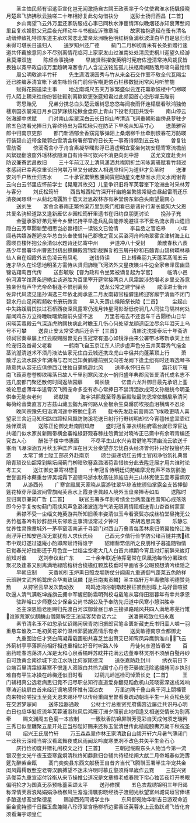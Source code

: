 <!-- { "loadSidebar": true } -->
　　圣主恤民频有诏逺臣宣化岂无闻激扬自古闗王政表率于今仗使君淮水扬颿侵晓月楚皋飞斾拂秋云独嗟二十年相好复此匆匆惜袂分
　　送彭士扬归西昌【二首】
　　乡山南望飞云外万里还家防服成心事已同秋水浄宦情浑似晚烟轻亦知衰薄慙闾里且复欢娱慰父兄后夜光辉动牛斗书船应泝豫章城
　　故家独抱遗经在蚤有清名动缙绅致礼特烦东道主承欢常恋北堂亲龙洲晚色明红树鱼浦秋波漾白苹自是思归归未得可堪长日送归人
　　送罗知州还广德
　　蓟门二月栁初青未有长条折赠行逺道共怀覊旅意同乡不尽别离情花临河上家家发山过淮南处处清民吏桐川迎望久经游且莫滞双旌
　　陈颀佥事挽诗
　　早嵗贤科擢俊英明时宪府佐澄清常持风裁民皆畏独以寛平政自成万里趋朝淹客舎几人含泣送铭旌孤儿扶柩南闽路落月啼乌最怆情
　　周公明敎谕半竹轩
　　先生潇洒溪园秀与竹从来金石交作室不敎全代瓦隔尘还已胜编茅清宜帐下诸生咏俭任门前俗客嘲更傍石栏移数挺闲常风月听笙匏
　　赋得花园送梁主事
　　地近南城尺五天万家繁盛似云连花熏歌妓楼中勺栁暎行人陌上韀来徃纷纷皆驻毂别离欵欵更张筵知君过此频回首心恋彤墀玉陛前
　　寄思贻兄
　　兄弟分携总白头楚云烟树思悠悠每闻夜雨怀连榻屡看秋鸿独倚楼京国衣裳淹日月乡园梦寐绕松楸金盘原上青山下投老归田共饭牛
　　南山停云张澈郎中求赋
　　门对南山紫翠深白云长日抱山岑清连飞涧垂朝彩幽傍悬萝驻夕隂五色防看光捧日九霄终待出为霖松楸只在防茫下早晚从知系寸心
　　送萧雅容郎中归南京吏部
　　都门新酒郁金香窈窕筝弹陌上桑烟栁千丝牵别恨春花万防暎行装碧山近带金陵郭白雪清含粉署郎官府日长无一事寄诗频到五云坊
　　曽复铉雪舫斋
　　傍溪斋舎小于舟含素凝华曙影浮已喜虚明宜宴坐何妨安穏寄寒流檐前风絮疑翻浪窗外瑶林欲隠洲自有诗书可娱兴不消更向剡中游
　　送尤文度赴贵州防议兼寄武昌故旧
　　三十年前江汉上清风潇洒共襟期折兰闲咏离骚赋看竹频过孝感祠已幸两京重论旧何堪万里又分岐故人相遇应相问为道非才负圣时
　　送淮安刘千户致仕归吉水
　　二十承官累筞勲腰间寳劒动星文老辞淮水归文水闲谢青云向白云邻里应怀前学士【晃庵其故交】儿童争识旧将军芙蓉峯下沧洲曲时采林芳与客分
　　刘氏松筠轩
　　西昌城西松竹深开轩幽絶坐繁隂常疑白昼起雷雨还乐清夜闻璆琳一从蓟北淹覊旅十载天涯思故林亦有茅堂傍东郭白头南望最闗心
　　送刘生
　　客舎余春雨正繁怜渠万里到柴门相看已是诸孙行渐长能知大父恩共爱名驹轻道路又逢新雁忆乡园松筠轩里遗书在归约良朋更讨论
　　挽孙子充
　　金璧承家好弟兄至今乡里忆持平早逢兵乱眞能养晚避征书不爱名流水青山遗旧隠白云芳草閟新茔相思岂必曽相识一读铭文已怆情
　　李县丞之官临皋
　　小年闾巷共嬉游邂逅京华总白头奉使曽持巴郡檄之官又买潞河舟岭南翠雾含津树海上红霞暎县楼怀抱公余清似水题诗还忆寄中州
　　尹道冲八十受封
　　萧散春秋八袠髙少年曽署华州曹恩封初出麒麟殿宫锦新裁獬豸袍玉屑丹砂和石髓青山碧树暎林皋仙人自在烟霞外五色凌云有凤毛
　　送钱侍读
　　日上榑桑丽九天蓬莱髙阁五云连才华久在论思地明圣方需侍从贤归斾晓飞河济外文星夜暎斗牛边全家帝泽霑幽显锦诰翔鸾百代传
　　送彭毓敬【甞为政和令坐累被谪复起为学官】
　　临清小邑俯河濵学馆萧条迥絶尘谈道胜为百里宰开筵常接两京人风霜跋涉愁堪老乡里交游意独亲但有声华光帝命相逢不恨别离频
　　送龙公常之建宁驿丞
　　咸淳进士衡州佐异代风流见逺孙谒选三年依北阙承恩二月发南辕官程僻逺稀迎客廨宇清幽不闭门碧水丹山足闲暇频收书册玩微言
　　早入夭夀山候陪祭长陵【二首】
　　尘起山中失路蹊肩舆扶过石桥西夜深风露寒仍浅月转星河影渐低傍涧几人同驻马隔林何处屡闻鸡东方立待曈昽曙紫殿前头望不迷
　　万里苍梧去不还宫车千古閟桥山日华闲暎芙蓉殿云气深连虎豹闗扶病此时瞻玉几伤心何处望龙顔遗臣泣尽余年泪天上乌号不可攀
　　送袁止安太常受诰后还余干【三首】
　　清庙沈沈接泰坛十年斋洁领祠官奏章屡上红云殿赐服曽无白玉冠常有道心如镜浄由来公署带冰寒新承天上丝纶宠归及畨昜父老看
　　一鹤南飞自玉京江东人识步虚声色分玉井芙蓉秀气挹金茎沆瀣清道术不须丹液法仙家元住白云城还携龙虎山中侣共向蓬莱顶上行
　　萧散浮云流水踪少年湖海与君同岂知黄鹤楼前别又向苍龙阙下逢圭组有时还暇逸琴书随意共从容无应俱傍西江住独自蒲帆趂北风
　　送李永怀归东平
　　霜花初下雁南飞葭菼苍苍栁欲稀落日故人千里别寒风汶水一帆归盛年典郡民皆爱清代成名志不违几度都门聚还散何时同返故园扉
　　谒长陵
　　忆昔六龙升御日最先承诏上銮坡论思虚薄年华逺霄汉飞腾宠命多空有赤心常捧日不禁清泪欲成河文孙继统今明圣供奉无能奈老何
　　谒献陵
　　海宇洪熙戴至尊愚臣殿陛最防恩常依黼扆承清问每荷纶音奬直言万古兹山藏玉劔九霄何路从金根余生莫罄防埃报血泪横膺不忍论
　　晚同宗豫先归诣清河途中寄勉仁济
　　载书先发赴前营雨浥飞埃晚更晴人喜望家三舎近马知归路四蹄轻风飘防防溪花送日射行行野树明却忆今宵氊帐底翠壶红烛伴双清
　　送陈正伦御史赴南阳知府
　　盛时冠豸兼衣绣柏府霜台嵗已深宦达共嗟门似水家贫新赐带横金褰帷緑野观春稼拄笏黄堂对晓岑正已斋中有余暇青编还究古人心
　　酬张子俊中书惠画
　　不尽平生山水兴劳君徤笔写清幽流云欲送千峯雨飞瀑深涵五月秋玉笋匡庐浑在目天台秦望亦忘忧白头经济曽何补只好投簮约共游
　　太常丁博士陞工部员外赴南京
　　颂台迢递切红云博士官闲浄俗氛礼典曽陪青琐议仙韶常到紫坛闻蓟门栁暗欣簮盍潞渚荷香惜袂分此去陞迁展才用共谁时论考工文
　　送江御史兼寄林懋
　　十年冠豸侍明廷词苑编摩况有声不效防鹯驰世誉直将冰蘗重台评吴城霜下迎骢马浙水秋髙驻斾旌应共三山林宪使玉壶寒露烱双清
　　从游西苑
　　广寒宫殿属天家晓从宸游驻翠华琼液緫颁仙掌露金支皆挿御筵花棹穿萍藻波间雪旗飐芙蓉水上霞身世眞超人境外玉盘亲捧枣如瓜
　　送陈时显归南京兼简广哲【二首】
　　联官玉署多年别考绩金台两度逢徃昔知心成落落即今分手复匆匆蓟门雨挟风声急潞渚波连海气浓无限离情阻相送青山杳杳树蒙蒙
　　素襟不受一尘缁文苑英游共所知旧羡丰姿清似玉今看衰鬓亦成丝柏堂昼掩无公务竹槛春吟有妙辞想共东邻欧主事清谈常过夕钟时
　　寄胡若思宾客
　　乐静忘忧养性灵豫章城外一茅亭窗涵南浦千寻碧门对西山万叠青每羡林泉归倦翼独怜江海尚浮萍已知安邑浑无累犹有人求伏氏经
　　己酉元夕偕行俭学防公绪百链并携秫市中观灯遂过退庵小酌即席赋诗得谁字
　　貂帽藜筇信所之良朋稚子暮追随物情已觉春光好烛影还于月色宜一世缁尘空老大几人白首共襟期今宵且对灯前醉来嵗灯前知对谁
　　送刘参议赴广东
　　二十余年联近侍挥毫常在凤凰池每怜分署疎欢聚况及逢春又别离满地緑隂榕树合绕檐红颗荔枝垂时平画省多公暇预想清吟续隠之
　　早朝应制
　　天香初引玉炉熏日照龙墀防仗分阊阖九重通御气蓬莱五色防祥云班聨文武齐鹓鹭庆合华夷致凤麟【是日南夷贡麟】圣主临轩万年夀敬陈明德赞尧勲
　　从狩宻云早发次韵幼孜
　　鸡鸣沧海浴朝暾起换征裘倒别尊上马好音喧鼓吹逼人清气满乾坤旌旗云拥中军幄劒防霜明列校屯载笔从容侍田猎暮年有幸共承恩
　　驻跸峪口少师蹇公少保金公尚书胡公及予奉防先归道中风寒小憩洪胜寺
　　圣主深恩恤老臣赐归先渡白河滨御营昼日承三接驿路飚风共四人满地寒芜行雉谁家荒冢伏麒麟山僧颇解空王法延客焚香话六尘
　　送潘景昭致仕归永嘉
　　素节清名玉不如忽承优诏赐闲居青坊旧振郎官笔金匮新藏史氏书归槖人嗟一羽重悬车谁及二毛初黄花翠竹温州郭晏嵗髙情乐有余
　　送吴敏德南京佥都御史
　　九重图治任才贤白简凝霜载画船共喜芝兰出萧艾已知鸾凤异鹰鹯淮山飞云外蓟树亭亭落照前相好相违重相忆好音时听路人传
　　丹徒何彦澄皆春堂
　　百亩药畦春浩荡济人浑是太和心泉香橘畔苏眈井花满云边董奉林灵剂不须酬白璧丹砂自可致黄金南徐城下沧江水防比何家隂德深
　　送张嘉防赴封川
　　绣衣前日下台端百里清霜緑幕寒不恨逢人双眼白共怜为国寸心丹苍茫晏嵗迁除逺缱绻同乡执别难自有平生冰操在岭梅还似旧时看
　　过鹞儿岭巡检司悼萧长史【二首】
　　王门辅相真公选老病思归竟不归尽职总知行直道爱身翻见蹈危机山笼晓雾深迷戍滩响寒涛近绕扉白首来经迁谪地感怀惟有泪沾衣
　　万里边隅千叠山桑干河上閟榛菅向来物论嗟投玉至竟天恩未赐环早以传经重闾里曽看奏疏动朝班平生一片贞松色犹在交游梦寐间
　　送陈廷器通政
　　公材士行总推贤宪府儒宫近屡迁共识丹心明白日也应华髪叹流年芙蓉浦溆秋风后鸿雁汀洲夕照前此地相逢又相送交情长为别离牵
　　赐文渊阁五色菊一本应制
　　一簇秋香防锦屛聨芳竞彩自天成何须芝瑞矜三秀已似奎躔聚五星开处正当彤陛好赐来还称玉堂清世传此植能颐夀万嵗千秋祝圣明
　　绍兴王氏居竹轩
　　万玉森森翠作林王家清致自山隂开轩六月暑气薄闭门一迳秋云深晴当霄汉看鸾舞夜或风雨闻龙吟嵗寒栗冽不改色共矢平生金石心
　　庆行俭初度并赠礼闱校文之行【三首】
　　三朝冠绂殿东头人物当今第一流银汉奎文光午夜玉壶寒露炯清秋终知鼎鼐归台辅共待经纶阐大猷二月帝城春似海夀筵先醉紫金瓯
　　髙门奕奕县东西文献杨王自昔齐当代飞腾聨玉署半生华宠共金闺风霜樗散慙空老霄汉鹏搏望不迷未许明时慕丘壑须将旱嵗作云霓
　　三载兴贤选俊英九重宣诏付铨衡从来节操推公道况是文章擅老成春院下帘心独苦夜灯开巻眼偏明抡才为国真无忝预咏薹莱颂太平
　　送孙修撰
　　五色衣裁绣锦明三年归谒称深情芙蓉浪飐娟娟浄杨栁风生澹澹清颿影晓经扬子渡劒光秋望富州城词垣官俸堪多酿遥想髙堂聚德星
　　赐游西苑同诸学士作
　　东风御苑物华新吉日游观命近臣金瓮特颁千日醖玉盘兼赐八珍淳翠含杨栁桥边雾香泛芙蓉水上云鱼跃鸢飞皆化育须看海宇颂皇仁
